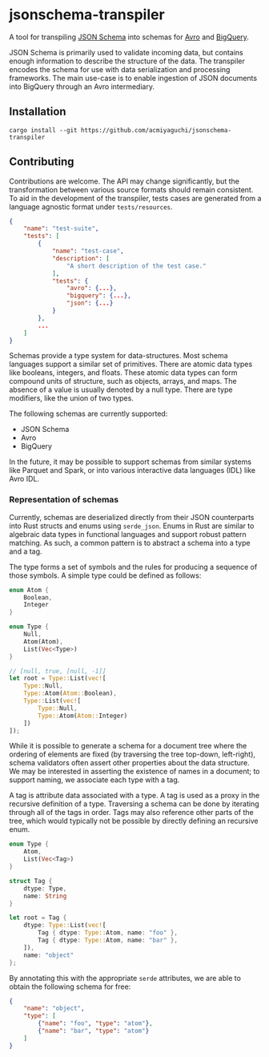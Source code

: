# jsonschema-transpiler

A tool for transpiling [JSON Schema](https://json-schema.org/) into schemas for
[Avro](https://avro.apache.org/docs/current/index.html#schemas) and
[BigQuery](https://cloud.google.com/bigquery/docs/schemas).

JSON Schema is primarily used to validate incoming data, but contains enough
information to describe the structure of the data. The transpiler encodes the
schema for use with data serialization and processing frameworks. The main
use-case is to enable ingestion of JSON documents into BigQuery through an Avro
intermediary.


## Installation

```
cargo install --git https://github.com/acmiyaguchi/jsonschema-transpiler
```

## Contributing

Contributions are welcome. The API may change significantly, but the
transformation between various source formats should remain consistent. To aid
in the development of the transpiler, tests cases are generated from a language
agnostic format under `tests/resources`.

```json
{
    "name": "test-suite",
    "tests": [
        {
            "name": "test-case",
            "description": [
                "A short description of the test case."
            ],
            "tests": {
                "avro": {...},
                "bigquery": {...},
                "json": {...}
            }
        },
        ...
    ]
}
```

Schemas provide a type system for data-structures. Most schema languages support
a similar set of primitives. There are atomic data types like booleans,
integers, and floats. These atomic data types can form compound units of
structure, such as objects, arrays, and maps. The absence of a value is usually
denoted by a null type. There are type modifiers, like the union of two types.

The following schemas are currently supported:

* JSON Schema
* Avro
* BigQuery

In the future, it may be possible to support schemas from similar systems like
Parquet and Spark, or into various interactive data languages (IDL) like
Avro IDL.

### Representation of schemas
Currently, schemas are deserialized directly from their JSON counterparts into
Rust structs and enums using `serde_json`. Enums in Rust are similar to algebraic
data types in functional languages and support robust pattern matching. As such,
a common pattern is to abstract a schema into a type and a tag.

The type forms a set of symbols and the rules for producing a sequence of those
symbols. A simple type could be defined as follows:

```rust
enum Atom {
    Boolean,
    Integer
}

enum Type {
    Null,
    Atom(Atom),
    List(Vec<Type>)
}

// [null, true, [null, -1]]
let root = Type::List(vec![
    Type::Null,
    Type::Atom(Atom::Boolean),
    Type::List(vec![
        Type::Null,
        Type::Atom(Atom::Integer)
    ])
]);
```

While it is possible to generate a schema for a document tree where the ordering
of elements are fixed (by traversing the tree top-down, left-right), schema
validators often assert other properties about the data structure. We may be
interested in asserting the existence of names in a document; to support naming,
we associate each type with a tag.

A tag is attribute data associated with a type. A tag is used as a proxy in the
recursive definition of a type. Traversing a schema can be done by iterating
through all of the tags in order. Tags may also reference other parts of the
tree, which would typically not be possible by directly defining an recursive
enum.


```rust
enum Type {
    Atom,
    List(Vec<Tag>)
}

struct Tag {
    dtype: Type,
    name: String
}

let root = Tag {
    dtype: Type::List(vec![
        Tag { dtype: Type::Atom, name: "foo" },
        Tag { dtype: Type::Atom, name: "bar" },
    ]),
    name: "object"
};
```

By annotating this with the appropriate `serde` attributes, we are able to obtain
the following schema for free:

```json
{
    "name": "object",
    "type": [
        {"name": "foo", "type": "atom"},
        {"name": "bar", "type": "atom"}
    ]
}
```